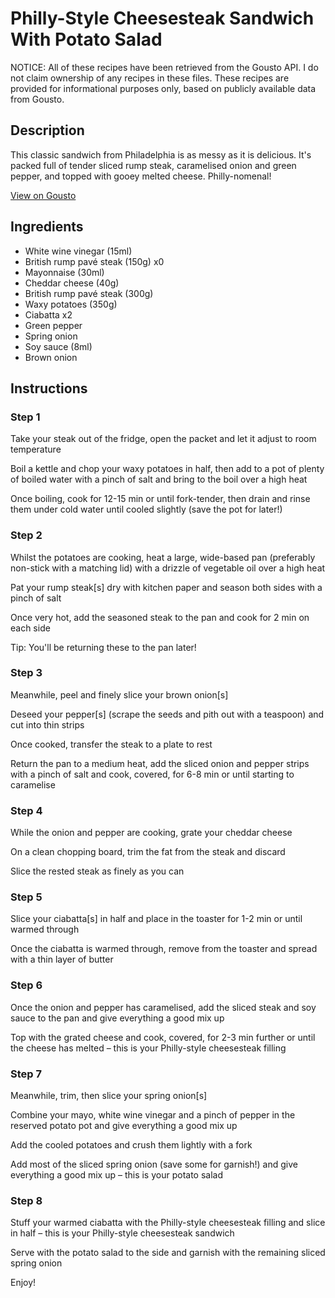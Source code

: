 # Philly-Style Cheesesteak Sandwich With Potato Salad

NOTICE: All of these recipes have been retrieved from the Gousto API. I do not claim ownership of any recipes in these files. These recipes are provided for informational purposes only, based on publicly available data from Gousto.

## Description

This classic sandwich from Philadelphia is as messy as it is delicious. It's packed full of tender sliced rump steak, caramelised onion and green pepper, and topped with gooey melted cheese. Philly-nomenal!

[View on Gousto](https://www.gousto.co.uk/recipes/cookbook/philly-cheesesteak-with-potato-salad)

## Ingredients

- White wine vinegar (15ml)
- British rump pavé steak (150g) x0
- Mayonnaise (30ml)
- Cheddar cheese (40g)
- British rump pavé steak (300g)
- Waxy potatoes (350g)
- Ciabatta x2
- Green pepper
- Spring onion
- Soy sauce (8ml)
- Brown onion

## Instructions


### Step 1

Take your steak out of the fridge, open the packet and let it adjust to room temperature

Boil a kettle and chop your waxy potatoes in half, then add to a pot of plenty of boiled water with a pinch of salt and bring to the boil over a high heat

Once boiling, cook for 12-15 min or until fork-tender, then drain and rinse them under cold water until cooled slightly (save the pot for later!)


### Step 2

Whilst the potatoes are cooking, heat a large, wide-based pan (preferably non-stick with a matching lid) with a drizzle of vegetable oil over a high heat

Pat your rump steak[s] dry with kitchen paper and season both sides with a pinch of salt

Once very hot, add the seasoned steak to the pan and cook for 2 min on each side

Tip: You'll be returning these to the pan later!


### Step 3

Meanwhile, peel and finely slice your brown onion[s]

Deseed your pepper[s] (scrape the seeds and pith out with a teaspoon) and cut into thin strips

Once cooked, transfer the steak to a plate to rest

Return the pan to a medium heat, add the sliced onion and pepper strips with a pinch of salt and cook, covered, for 6-8 min or until starting to caramelise


### Step 4

While the onion and pepper are cooking, grate your cheddar cheese

On a clean chopping board, trim the fat from the steak and discard

Slice the rested steak as finely as you can


### Step 5

Slice your ciabatta[s] in half and place in the toaster for 1-2 min or until warmed through

Once the ciabatta is warmed through, remove from the toaster and spread with a thin layer of butter


### Step 6

Once the onion and pepper has caramelised, add the sliced steak and soy sauce to the pan and give everything a good mix up

Top with the grated cheese and cook, covered, for 2-3 min further or until the cheese has melted – this is your Philly-style cheesesteak filling


### Step 7

Meanwhile, trim, then slice your spring onion[s]

Combine your mayo, white wine vinegar and a pinch of pepper in the reserved potato pot and give everything a good mix up

Add the cooled potatoes and crush them lightly with a fork

Add most of the sliced spring onion (save some for garnish!) and give everything a good mix up – this is your potato salad

### Step 8

Stuff your warmed ciabatta with the Philly-style cheesesteak filling and slice in half – this is your Philly-style cheesesteak sandwich

Serve with the potato salad to the side and garnish with the remaining sliced spring onion

Enjoy!

